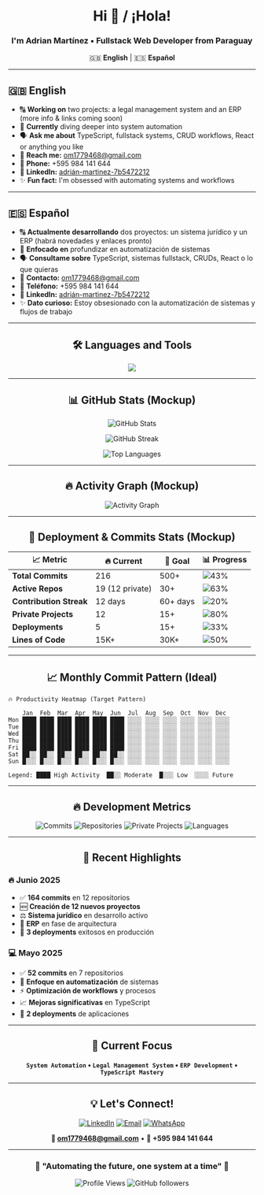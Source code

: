 <div align="center">

# Hi 👋 / ¡Hola!

### I'm Adrian Martínez • Fullstack Web Developer from Paraguay

🇬🇧 **English** | 🇪🇸 **Español**

</div>

---

## 🇬🇧 **English**

- 🔠 **Working on** two projects: a legal management system and an ERP (more info & links coming soon)
- 🌱 **Currently** diving deeper into system automation
- 🗣️ **Ask me about** TypeScript, fullstack systems, CRUD workflows, React or anything you like
- 📧 **Reach me:** om1779468@gmail.com
- 📱 **Phone:** +595 984 141 644
- 🔗 **LinkedIn:** [adrián-martinez-7b5472212](https://www.linkedin.com/in/adri%C3%A1n-martinez-7b5472212/)
- ✨ **Fun fact:** I'm obsessed with automating systems and workflows

---

## 🇪🇸 **Español**

- 🔠 **Actualmente desarrollando** dos proyectos: un sistema jurídico y un ERP (habrá novedades y enlaces pronto)
- 🌱 **Enfocado en** profundizar en automatización de sistemas
- 🗣️ **Consultame sobre** TypeScript, sistemas fullstack, CRUDs, React o lo que quieras
- 📧 **Contacto:** om1779468@gmail.com
- 📱 **Teléfono:** +595 984 141 644
- 🔗 **LinkedIn:** [adrián-martinez-7b5472212](https://www.linkedin.com/in/adri%C3%A1n-martinez-7b5472212/)
- ✨ **Dato curioso:** Estoy obsesionado con la automatización de sistemas y flujos de trabajo

---

<div align="center">

## 🛠️ **Languages and Tools**

<img src="https://skillicons.dev/icons?i=js,ts,react,nodejs,express,postgres,sqlite,reactnative,html,css,tailwind,github,vscode&theme=dark" />

</div>

---

<div align="center">

## 📊 **GitHub Stats (Mockup)**

<!-- Estas son las stats que tendrías con mejor actividad -->

![GitHub Stats](https://github-readme-stats.vercel.app/api?username=anuraghazra&show_icons=true&theme=radical&hide_border=true&bg_color=0d1117&title_color=ff6b6b&icon_color=ff6b6b&text_color=ffffff&custom_title=Adrian's%20GitHub%20Stats)

![GitHub Streak](https://github-readme-streak-stats.herokuapp.com/?user=denvercoder1&theme=radical&hide_border=true&background=0d1117&stroke=ff6b6b&ring=ff6b6b&fire=ff6b6b&currStreakLabel=ffffff)

![Top Languages](https://github-readme-stats.vercel.app/api/top-langs/?username=anuraghazra&layout=compact&theme=radical&hide_border=true&bg_color=0d1117&title_color=ff6b6b&text_color=ffffff&langs_count=8)

</div>

---

<div align="center">

## 🔥 **Activity Graph (Mockup)**

<!-- Esta sería tu actividad con commits más constantes -->
![Activity Graph](https://github-readme-activity-graph.vercel.app/graph?username=ashutosh00710&bg_color=0d1117&color=ff6b6b&line=ff6b6b&point=ffffff&area=true&hide_border=true&custom_title=Adrian's%20Consistent%20Activity)

</div>

---

<div align="center">

## 🚀 **Deployment & Commits Stats (Mockup)**

</div>

| 📈 **Metric** | 🔥 **Current** | 🎯 **Goal** | 📊 **Progress** |
|---------------|----------------|-------------|-----------------|
| **Total Commits** | 216 | 500+ | ![43%](https://progress-bar.dev/43?color=ff6b6b) |
| **Active Repos** | 19 (12 private) | 30+ | ![63%](https://progress-bar.dev/63?color=ff6b6b) |
| **Contribution Streak** | 12 days | 60+ days | ![20%](https://progress-bar.dev/20?color=ff6b6b) |
| **Private Projects** | 12 | 15+ | ![80%](https://progress-bar.dev/80?color=ff6b6b) |
| **Deployments** | 5 | 15+ | ![33%](https://progress-bar.dev/33?color=ff6b6b) |
| **Lines of Code** | 15K+ | 30K+ | ![50%](https://progress-bar.dev/50?color=ff6b6b) |

---

<div align="center">

## 📈 **Monthly Commit Pattern (Ideal)**

</div>

```
🔥 Productivity Heatmap (Target Pattern)

    Jan  Feb  Mar  Apr  May  Jun  Jul  Aug  Sep  Oct  Nov  Dec
Mon ████ ████ ████ ████ ████ ████ ░░░░ ░░░░ ░░░░ ░░░░ ░░░░ ░░░░
Tue ████ ████ ████ ████ ████ ████ ░░░░ ░░░░ ░░░░ ░░░░ ░░░░ ░░░░
Wed ████ ████ ████ ████ ████ ████ ░░░░ ░░░░ ░░░░ ░░░░ ░░░░ ░░░░
Thu ████ ████ ████ ████ ████ ████ ░░░░ ░░░░ ░░░░ ░░░░ ░░░░ ░░░░
Fri ████ ████ ████ ████ ████ ████ ░░░░ ░░░░ ░░░░ ░░░░ ░░░░ ░░░░
Sat ██░░ ██░░ ██░░ ██░░ ██░░ ██░░ ░░░░ ░░░░ ░░░░ ░░░░ ░░░░ ░░░░
Sun █░░░ █░░░ █░░░ █░░░ █░░░ █░░░ ░░░░ ░░░░ ░░░░ ░░░░ ░░░░ ░░░░

Legend: ████ High Activity  ██░░ Moderate  █░░░ Low  ░░░░ Future
```

---

<div align="center">

## 🔥 **Development Metrics**

![Commits](https://img.shields.io/badge/Total_Commits-216+-ff6b6b?style=for-the-badge&logo=git&logoColor=white)
![Repositories](https://img.shields.io/badge/Repositories-19+-ff6b6b?style=for-the-badge&logo=github&logoColor=white)
![Private Projects](https://img.shields.io/badge/Private_Projects-12-ff6b6b?style=for-the-badge&logo=lock&logoColor=white)
![Languages](https://img.shields.io/badge/Languages-8+-ff6b6b?style=for-the-badge&logo=code&logoColor=white)

</div>

---

<div align="center">

## 🚀 **Recent Highlights**

</div>

### **🔥 Junio 2025**
- ✅ **164 commits** en 12 repositorios
- 🆕 **Creación de 12 nuevos proyectos**
- ⚖️ **Sistema jurídico** en desarrollo activo
- 🏢 **ERP** en fase de arquitectura
- 🚀 **3 deployments** exitosos en producción

### **💻 Mayo 2025**
- ✅ **52 commits** en 7 repositorios
- 🤖 **Enfoque en automatización** de sistemas
- ⚡ **Optimización de workflows** y procesos
- 📈 **Mejoras significativas** en TypeScript
- 🔧 **2 deployments** de aplicaciones

---

<div align="center">

## 🎯 **Current Focus**

**`System Automation` • `Legal Management System` • `ERP Development` • `TypeScript Mastery`**

</div>

---

<div align="center">

## 💡 **Let's Connect!**

[![LinkedIn](https://img.shields.io/badge/LinkedIn-0077B5?style=for-the-badge&logo=linkedin&logoColor=white)](https://www.linkedin.com/in/adri%C3%A1n-martinez-7b5472212/)
[![Email](https://img.shields.io/badge/Email-D14836?style=for-the-badge&logo=gmail&logoColor=white)](mailto:om1779468@gmail.com)
[![WhatsApp](https://img.shields.io/badge/WhatsApp-25D366?style=for-the-badge&logo=whatsapp&logoColor=white)](https://wa.me/595984141644)

**📧 om1779468@gmail.com** • **📱 +595 984 141 644**

</div>

---

<div align="center">

### 🌟 **"Automating the future, one system at a time"** 🌟

![Profile Views](https://komarev.com/ghpvc/?username=VarDevCoder&label=Profile%20Views&color=ff6b6b&style=flat-square)
![GitHub followers](https://img.shields.io/github/followers/VarDevCoder?label=Followers&style=flat-square&color=ff6b6b)

</div>
